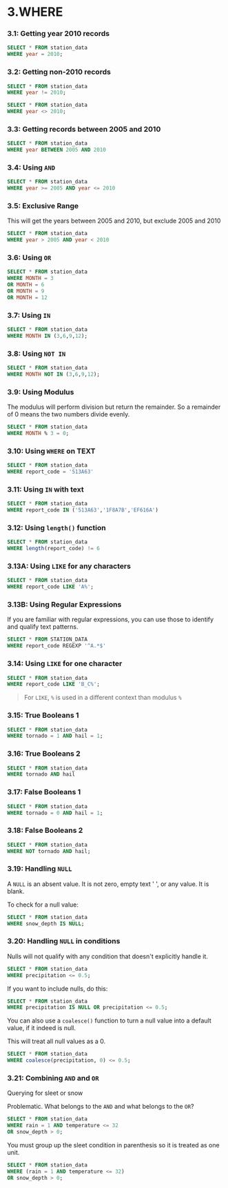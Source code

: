 # 3.WHERE

### 3.1: Getting year 2010 records

```sql
SELECT * FROM station_data
WHERE year = 2010;
```

### 3.2: Getting non-2010 records

```sql
SELECT * FROM station_data
WHERE year != 2010;
```

```sql
SELECT * FROM station_data
WHERE year <> 2010;
```

### 3.3: Getting records between 2005 and 2010

```sql
SELECT * FROM station_data
WHERE year BETWEEN 2005 AND 2010
```

### 3.4: Using `AND`

```sql
SELECT * FROM station_data
WHERE year >= 2005 AND year <= 2010
```

### 3.5: Exclusive Range

This will get the years between 2005 and 2010, but exclude 2005 and 2010

```sql
SELECT * FROM station_data
WHERE year > 2005 AND year < 2010
```

### 3.6: Using `OR`

```sql
SELECT * FROM station_data
WHERE MONTH = 3
OR MONTH = 6
OR MONTH = 9
OR MONTH = 12
```

### 3.7: Using `IN`

```sql
SELECT * FROM station_data
WHERE MONTH IN (3,6,9,12);
```

### 3.8: Using `NOT IN`

```sql
SELECT * FROM station_data
WHERE MONTH NOT IN (3,6,9,12);
```

### 3.9: Using Modulus

The modulus will perform division but return the remainder. So a remainder of 0 means the two numbers divide evenly.

```sql
SELECT * FROM station_data
WHERE MONTH % 3 = 0;
```

### 3.10: Using `WHERE` on TEXT

```sql
SELECT * FROM station_data
WHERE report_code = '513A63'
```

### 3.11: Using `IN` with text

```sql
SELECT * FROM station_data
WHERE report_code IN ('513A63','1F8A7B','EF616A')
```

### 3.12: Using `length()` function

```sql
SELECT * FROM station_data
WHERE length(report_code) != 6
```

### 3.13A: Using `LIKE` for any characters

```sql
SELECT * FROM station_data
WHERE report_code LIKE 'A%';
```

### 3.13B: Using Regular Expressions


If you are familiar with regular expressions, you can use those to identify and qualify text patterns.

```sql
SELECT * FROM STATION_DATA
WHERE report_code REGEXP '^A.*$'
```

### 3.14: Using `LIKE` for one character

```sql
SELECT * FROM station_data
WHERE report_code LIKE 'B_C%';
```

>For `LIKE`, `%` is used in a different context than modulus `%`

### 3.15: True Booleans 1

```sql
SELECT * FROM station_data
WHERE tornado = 1 AND hail = 1;
```

### 3.16: True Booleans 2

```sql
SELECT * FROM station_data
WHERE tornado AND hail
```

### 3.17: False Booleans 1

```sql
SELECT * FROM station_data
WHERE tornado = 0 AND hail = 1;
```

### 3.18: False Booleans 2

```sql
SELECT * FROM station_data
WHERE NOT tornado AND hail;
```

### 3.19: Handling `NULL`

A `NULL` is an absent value. It is not zero, empty text ' ', or any value. It is blank.

To check for a null value:

```sql
SELECT * FROM station_data
WHERE snow_depth IS NULL;
```


### 3.20: Handling `NULL` in conditions

Nulls will not qualify with any condition that doesn't explicitly handle it.

```sql
SELECT * FROM station_data
WHERE precipitation <= 0.5;
```

If you want to include nulls, do this:

```sql
SELECT * FROM station_data
WHERE precipitation IS NULL OR precipitation <= 0.5;
```

You can also use a `coalesce()` function to turn a null value into a default value, if it indeed is null.

This will treat all null values as a 0.

```sql
SELECT * FROM station_data
WHERE coalesce(precipitation, 0) <= 0.5;
```

### 3.21: Combining `AND` and `OR`

Querying for sleet or snow

Problematic. What belongs to the `AND` and what belongs to the `OR`?

```sql
SELECT * FROM station_data
WHERE rain = 1 AND temperature <= 32
OR snow_depth > 0;
```

You must group up the sleet condition in parenthesis so it is treated as one unit.

```sql
SELECT * FROM station_data
WHERE (rain = 1 AND temperature <= 32)
OR snow_depth > 0;
```
